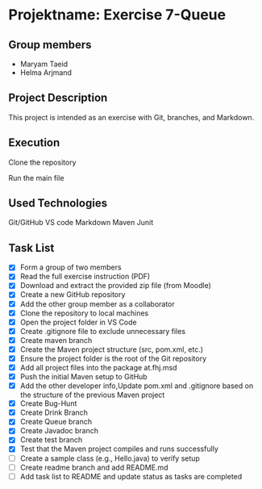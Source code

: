 # Projektname: Exercise 7-Queue

## Group members
- Maryam Taeid
- Helma Arjmand

## Project Description
This project is intended as an exercise with Git, branches, and Markdown.

## Execution
Clone the repository

Run the main file

## Used Technologies
Git/GitHub
VS code
Markdown
Maven
Junit

## Task List


- [x] Form a group of two members
- [x] Read the full exercise instruction (PDF)
- [x] Download and extract the provided zip file (from Moodle)
- [x] Create a new GitHub repository
- [x] Add the other group member as a collaborator
- [x] Clone the repository to local machines
- [x] Open the project folder in VS Code
- [x] Create .gitignore file to exclude unnecessary files
- [x] Create maven branch
- [x] Create the Maven project structure (src, pom.xml, etc.)
- [x] Ensure the project folder is the root of the Git repository
- [x] Add all project files into the package at.fhj.msd
- [x] Push the initial Maven setup to GitHub
- [x] Add the other developer info,Update pom.xml and .gitignore based on the structure of the previous Maven project
- [x] Create Bug-Hunt
- [x] Create Drink Branch
- [x] Create Queue branch
- [x] Create Javadoc branch
- [x] Create test branch
- [x] Test that the Maven project compiles and runs successfully
- [ ] Create a sample class (e.g., Hello.java) to verify setup
- [ ] Create readme branch and add README.md
- [ ] Add task list to README and update status as tasks are completed